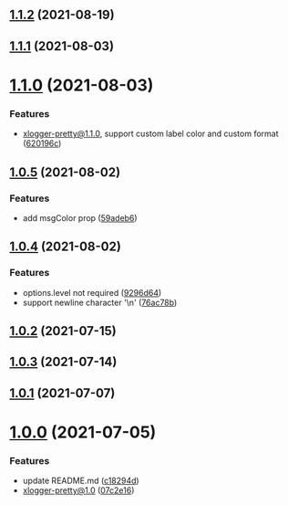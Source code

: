## [1.1.2](https://github.com/xinlei3166/xlogger-pretty/compare/v1.1.1...v1.1.2) (2021-08-19)



## [1.1.1](https://github.com/xinlei3166/xlogger-pretty/compare/v1.1.0...v1.1.1) (2021-08-03)



# [1.1.0](https://github.com/xinlei3166/xlogger-pretty/compare/v1.0.5...v1.1.0) (2021-08-03)


### Features

* xlogger-pretty@1.1.0, support custom label color and custom format ([620196c](https://github.com/xinlei3166/xlogger-pretty/commit/620196c6e7b1c55e19525045d86090ca88056e2d))



## [1.0.5](https://github.com/xinlei3166/xlogger-pretty/compare/v1.0.4...v1.0.5) (2021-08-02)


### Features

* add msgColor prop ([59adeb6](https://github.com/xinlei3166/xlogger-pretty/commit/59adeb6dd1ac10601d24e848d52966d7d68cb374))



## [1.0.4](https://github.com/xinlei3166/xlogger-pretty/compare/v1.0.2...v1.0.4) (2021-08-02)


### Features

* options.level not required ([9296d64](https://github.com/xinlei3166/xlogger-pretty/commit/9296d646e21fa372247a02bf3ab9679afab57ed6))
* support newline character '\n' ([76ac78b](https://github.com/xinlei3166/xlogger-pretty/commit/76ac78b9d7b3e3f35b3ded0e91a922b9ff2c2e6f))



## [1.0.2](https://github.com/xinlei3166/xlogger-pretty/compare/v1.0.3...v1.0.2) (2021-07-15)



## [1.0.3](https://github.com/xinlei3166/xlogger-pretty/compare/v1.0.1...v1.0.3) (2021-07-14)



## [1.0.1](https://github.com/xinlei3166/xlogger-pretty/compare/v1.0.0...v1.0.1) (2021-07-07)



# [1.0.0](https://github.com/xinlei3166/xlogger-pretty/compare/07c2e160edf46e7477efc433593b9642522a94fc...v1.0.0) (2021-07-05)


### Features

* update README.md ([c18294d](https://github.com/xinlei3166/xlogger-pretty/commit/c18294d762d20341c2411f1cd9acd6770ead6524))
* xlogger-pretty@1.0 ([07c2e16](https://github.com/xinlei3166/xlogger-pretty/commit/07c2e160edf46e7477efc433593b9642522a94fc))



